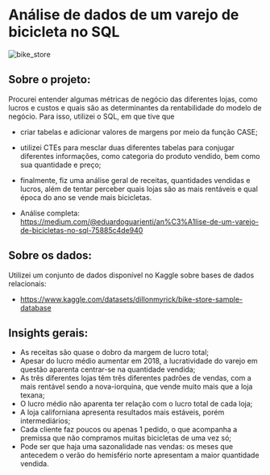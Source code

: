 # Análise de dados de um varejo de bicicleta no SQL
![bike_store](https://github.com/user-attachments/assets/d679b039-bc0d-4119-bf0d-a09f897a7107)

## Sobre o projeto:
Procurei entender algumas métricas de negócio das diferentes lojas, como lucros e custos e quais são as determinantes da rentabilidade do modelo de negócio. Para isso, utilizei o SQL, em que tive que 
- criar tabelas e adicionar valores de margens por meio da função CASE;
- utilizei CTEs para mesclar duas diferentes tabelas para conjugar diferentes informações, como categoria do produto vendido, bem como sua quantidade e preço;
- finalmente, fiz uma análise geral de receitas, quantidades vendidas e lucros, além de tentar perceber quais lojas são as mais rentáveis e qual época do ano se vende mais bicicletas.

- Análise completa: https://medium.com/@eduardoguarienti/an%C3%A1lise-de-um-varejo-de-bicicletas-no-sql-75885c4de940

## Sobre os dados:
Utilizei um conjunto de dados disponível no Kaggle sobre bases de dados relacionais:
- https://www.kaggle.com/datasets/dillonmyrick/bike-store-sample-database

## Insights gerais:
- As receitas são quase o dobro da margem de lucro total;
- Apesar do lucro médio aumentar em 2018, a lucratividade do varejo em questão aparenta centrar-se na quantidade vendida;
- As três diferentes lojas têm três diferentes padrões de vendas, com a mais rentável sendo a nova-iorquina, que vende muito mais que a loja texana;
- O lucro médio não aparenta ter relação com o lucro total de cada loja;
- A loja californiana apresenta resultados mais estáveis, porém intermediários;
- Cada cliente faz poucos ou apenas 1 pedido, o que acompanha a premissa que não compramos muitas bicicletas de uma vez só;
- Pode ser que haja uma sazonalidade nas vendas: os meses que antecedem o verão do hemisfério norte apresentam a maior quantidade vendida.
